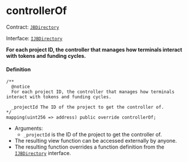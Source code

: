 # controllerOf

Contract: [`JBDirectory`](/docs/v4/deprecated/v3/api/contracts/jbdirectory/README.md)​‌

Interface: [`IJBDirectory`](/docs/v4/deprecated/v3/api/interfaces/ijbdirectory.md)

**For each project ID, the controller that manages how terminals interact with tokens and funding cycles.**

#### Definition

```
/**
  @notice
  For each project ID, the controller that manages how terminals interact with tokens and funding cycles.

  _projectId The ID of the project to get the controller of.
*/
mapping(uint256 => address) public override controllerOf;
```

* Arguments:
  * `_projectId` is the ID of the project to get the controller of.
* The resulting view function can be accessed externally by anyone.
* The resulting function overrides a function definition from the [`IJBDirectory`](/docs/v4/deprecated/v3/api/interfaces/ijbdirectory.md) interface.
